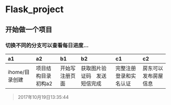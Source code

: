 # Flask_project
## 开始做一个项目
### 切换不同的分支可以查看每日进度...
|a1|a2|b1|b2|c1|c2|
|:---|:-|:---|:--|:--|:---|
|ihome/目录创建|项目结构目录初构a2|开始写注册页面|获取图片验证码　发送短信完成|完整注册登录和实名认证|房东可以发布房屋信息|
 > 2017年10月19日13:35:44

